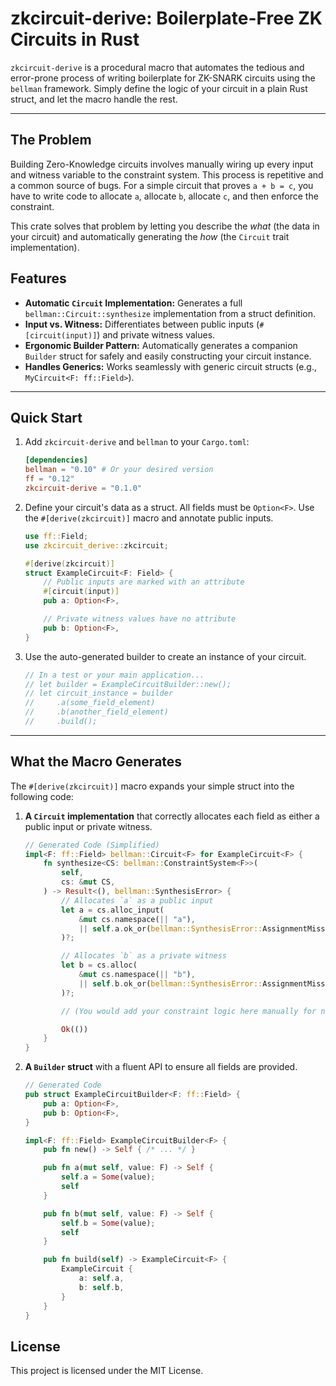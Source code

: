 # zkcircuit-derive: Boilerplate-Free ZK Circuits in Rust

<!-- [![Crates.io](https://img.shields.io/crates/v/zkcircuit-derive.svg)](https://crates.io/crates/zkcircuit-derive)
[![Build Status](https://img.shields.io/travis/your-username/zkcircuit-derive.svg)](https://travis-ci.org/your-username/zkcircuit-derive) -->

`zkcircuit-derive` is a procedural macro that automates the tedious and error-prone process of writing boilerplate for ZK-SNARK circuits using the `bellman` framework. Simply define the logic of your circuit in a plain Rust struct, and let the macro handle the rest.

---

## The Problem

Building Zero-Knowledge circuits involves manually wiring up every input and witness variable to the constraint system. This process is repetitive and a common source of bugs. For a simple circuit that proves `a + b = c`, you have to write code to allocate `a`, allocate `b`, allocate `c`, and then enforce the constraint.

This crate solves that problem by letting you describe the *what* (the data in your circuit) and automatically generating the *how* (the `Circuit` trait implementation).

## Features

- **Automatic `Circuit` Implementation:** Generates a full `bellman::Circuit::synthesize` implementation from a struct definition.
- **Input vs. Witness:** Differentiates between public inputs (`#[circuit(input)]`) and private witness values.
- **Ergonomic Builder Pattern:** Automatically generates a companion `Builder` struct for safely and easily constructing your circuit instance.
- **Handles Generics:** Works seamlessly with generic circuit structs (e.g., `MyCircuit<F: ff::Field>`).

---

## Quick Start

1.  Add `zkcircuit-derive` and `bellman` to your `Cargo.toml`:

    ```toml
    [dependencies]
    bellman = "0.10" # Or your desired version
    ff = "0.12"
    zkcircuit-derive = "0.1.0"
    ```

2.  Define your circuit's data as a struct. All fields must be `Option<F>`. Use the `#[derive(zkcircuit)]` macro and annotate public inputs.

    ```rust
    use ff::Field;
    use zkcircuit_derive::zkcircuit;

    #[derive(zkcircuit)]
    struct ExampleCircuit<F: Field> {
        // Public inputs are marked with an attribute
        #[circuit(input)]
        pub a: Option<F>,

        // Private witness values have no attribute
        pub b: Option<F>,
    }
    ```

3.  Use the auto-generated builder to create an instance of your circuit.

    ```rust
    // In a test or your main application...
    // let builder = ExampleCircuitBuilder::new();
    // let circuit_instance = builder
    //     .a(some_field_element)
    //     .b(another_field_element)
    //     .build();
    ```

---

## What the Macro Generates

The `#[derive(zkcircuit)]` macro expands your simple struct into the following code:

1.  **A `Circuit` implementation** that correctly allocates each field as either a public input or private witness.

    ```rust
    // Generated Code (Simplified)
    impl<F: ff::Field> bellman::Circuit<F> for ExampleCircuit<F> {
        fn synthesize<CS: bellman::ConstraintSystem<F>>(
            self,
            cs: &mut CS,
        ) -> Result<(), bellman::SynthesisError> {
            // Allocates `a` as a public input
            let a = cs.alloc_input(
                &mut cs.namespace(|| "a"),
                || self.a.ok_or(bellman::SynthesisError::AssignmentMissing),
            )?;

            // Allocates `b` as a private witness
            let b = cs.alloc(
                &mut cs.namespace(|| "b"),
                || self.b.ok_or(bellman::SynthesisError::AssignmentMissing),
            )?;

            // (You would add your constraint logic here manually for now)

            Ok(())
        }
    }
    ```

2.  **A `Builder` struct** with a fluent API to ensure all fields are provided.

    ```rust
    // Generated Code
    pub struct ExampleCircuitBuilder<F: ff::Field> {
        pub a: Option<F>,
        pub b: Option<F>,
    }

    impl<F: ff::Field> ExampleCircuitBuilder<F> {
        pub fn new() -> Self { /* ... */ }

        pub fn a(mut self, value: F) -> Self {
            self.a = Some(value);
            self
        }

        pub fn b(mut self, value: F) -> Self {
            self.b = Some(value);
            self
        }

        pub fn build(self) -> ExampleCircuit<F> {
            ExampleCircuit {
                a: self.a,
                b: self.b,
            }
        }
    }
    ```

## License

This project is licensed under the MIT License.
